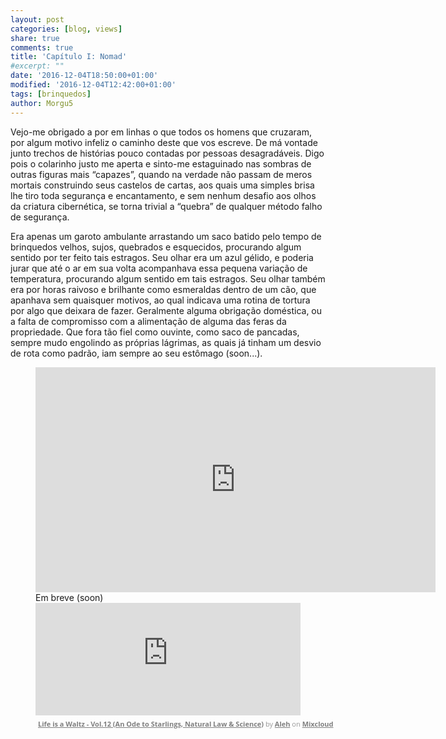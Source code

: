 ```yaml
---
layout: post
categories: [blog, views]
share: true
comments: true
title: 'Capítulo I: Nomad'
#excerpt: ""
date: '2016-12-04T18:50:00+01:00'
modified: '2016-12-04T12:42:00+01:00'
tags: [brinquedos]
author: Morgu5
---
```

Vejo-me obrigado a por em linhas o que  todos os homens que cruzaram, por algum motivo infeliz o caminho deste que vos escreve. De má vontade junto trechos de histórias pouco contadas por pessoas desagradáveis. Digo pois o colarinho justo me aperta e sinto-me estaguinado nas sombras de outras figuras mais “capazes”, quando na verdade não passam de meros mortais construindo seus castelos de cartas, aos quais uma simples brisa lhe tiro toda segurança e encantamento, e sem nenhum desafio aos olhos da criatura cibernética, se torna trivial a “quebra” de qualquer método falho de segurança.

Era apenas um garoto ambulante arrastando um saco batido pelo tempo de brinquedos velhos, sujos, quebrados e esquecidos, procurando algum sentido por ter feito tais estragos. Seu olhar era um azul gélido, e poderia jurar que até o ar em sua volta acompanhava essa pequena variação de temperatura, procurando algum sentido em tais estragos. Seu olhar também era por horas raivoso e brilhante como esmeraldas dentro de um cão, que apanhava sem quaisquer motivos, ao qual indicava uma rotina de tortura por algo que deixara de fazer. Geralmente alguma obrigação doméstica, ou a falta de compromisso com a alimentação de alguma das feras da propriedade. Que fora tão fiel como ouvinte, como saco de pancadas, sempre mudo engolindo as próprias lágrimas, as quais já tinham um desvio de rota como padrão, iam sempre ao seu estômago (soon...).


<figure>
    <iframe width="640" height="360" src="https://www.youtube.com/embed/0SqFPNTBnv8" frameborder="0" allowfullscreen>&nbsp;</iframe>

<div class="central-quote">
Em breve (soon)<br/>
</div>

<iframe width="100%" height="180" src="https://www.mixcloud.com/widget/iframe/?embed_type=widget_standard&amp;embed_uuid=71b1a460-f593-4ffa-828e-89d97a9f90b8&amp;feed=https%3A%2F%2Fwww.mixcloud.com%2FMoonlightFairyTales%2Flife-is-a-waltz-vol12-an-ode-to-starlings-natural-law-science%2F&amp;hide_cover=1&amp;hide_tracklist=1&amp;replace=0" frameborder="0"></iframe><div style="clear: both; height: 3px; width: 652px;"></div><p style="display: block; font-size: 11px; font-family: 'Open Sans', Helvetica, Arial, sans-serif; margin: 0px; padding: 3px 4px; color: rgb(153, 153, 153); width: 652px;"><a href="https://www.mixcloud.com/MoonlightFairyTales/life-is-a-waltz-vol12-an-ode-to-starlings-natural-law-science/?utm_source=widget&amp;utm_medium=web&amp;utm_campaign=base_links&amp;utm_term=resource_link" target="_blank" style="color:#808080; font-weight:bold;">Life is a Waltz - Vol.12 (An Ode to Starlings, Natural Law &amp; Science)</a><span> by </span><a href="https://www.mixcloud.com/MoonlightFairyTales/?utm_source=widget&amp;utm_medium=web&amp;utm_campaign=base_links&amp;utm_term=profile_link" target="_blank" style="color:#808080; font-weight:bold;">Aleh</a><span> on </span><a href="https://www.mixcloud.com/?utm_source=widget&amp;utm_medium=web&amp;utm_campaign=base_links&amp;utm_term=homepage_link" target="_blank" style="color:#808080; font-weight:bold;"> Mixcloud</a></p><div style="clear: both; height: 3px; width: 652px;"></div>
